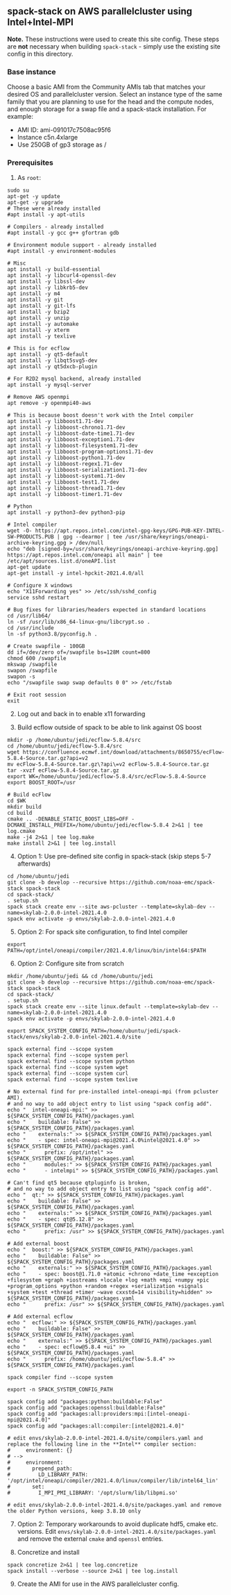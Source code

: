 ## spack-stack on AWS parallelcluster using Intel+Intel-MPI

**Note.** These instructions were used to create this site config. These steps are **not** necessary when building ``spack-stack`` - simply use the existing site config in this directory.

### Base instance
Choose a basic AMI from the Community AMIs tab that matches your desired OS and parallelcluster version. Select an instance type of the same family that you are planning to use for the head and the compute nodes, and enough storage for a swap file and a spack-stack installation. For example:
- AMI ID: ami-091017c7508ac95f6
- Instance c5n.4xlarge
- Use 250GB of gp3 storage as /

### Prerequisites
1. As `root`:
```
sudo su
apt-get -y update
apt-get -y upgrade
# These were already installed
#apt install -y apt-utils

# Compilers - already installed
#apt install -y gcc g++ gfortran gdb

# Environment module support - already installed
#apt install -y environment-modules

# Misc
apt install -y build-essential
apt install -y libcurl4-openssl-dev
apt install -y libssl-dev
apt install -y libkrb5-dev
apt install -y m4
apt install -y git
apt install -y git-lfs
apt install -y bzip2
apt install -y unzip
apt install -y automake
apt install -y xterm
apt install -y texlive

# This is for ecflow
apt install -y qt5-default
apt install -y libqt5svg5-dev
apt install -y qt5dxcb-plugin

# For R2D2 mysql backend, already installed
apt install -y mysql-server

# Remove AWS openmpi
apt remove -y openmpi40-aws

# This is because boost doesn't work with the Intel compiler
apt install -y libboost1.71-dev
apt install -y libboost-chrono1.71-dev
apt install -y libboost-date-time1.71-dev
apt install -y libboost-exception1.71-dev
apt install -y libboost-filesystem1.71-dev
apt install -y libboost-program-options1.71-dev
apt install -y libboost-python1.71-dev
apt install -y libboost-regex1.71-dev
apt install -y libboost-serialization1.71-dev
apt install -y libboost-system1.71-dev
apt install -y libboost-test1.71-dev
apt install -y libboost-thread1.71-dev
apt install -y libboost-timer1.71-dev

# Python
apt install -y python3-dev python3-pip

# Intel compiler
wget -O- https://apt.repos.intel.com/intel-gpg-keys/GPG-PUB-KEY-INTEL-SW-PRODUCTS.PUB | gpg --dearmor | tee /usr/share/keyrings/oneapi-archive-keyring.gpg > /dev/null
echo "deb [signed-by=/usr/share/keyrings/oneapi-archive-keyring.gpg] https://apt.repos.intel.com/oneapi all main" | tee /etc/apt/sources.list.d/oneAPI.list 
apt-get update
apt-get install -y intel-hpckit-2021.4.0/all

# Configure X windows
echo "X11Forwarding yes" >> /etc/ssh/sshd_config
service sshd restart

# Bug fixes for libraries/headers expected in standard locations
cd /usr/lib64/
ln -sf /usr/lib/x86_64-linux-gnu/libcrypt.so .
cd /usr/include
ln -sf python3.8/pyconfig.h .

# Create swapfile - 100GB
dd if=/dev/zero of=/swapfile bs=128M count=800
chmod 600 /swapfile
mkswap /swapfile
swapon /swapfile
swapon -s
echo "/swapfile swap swap defaults 0 0" >> /etc/fstab

# Exit root session
exit
```

2. Log out and back in to enable x11 forwarding

3. Build ecflow outside of spack to be able to link against OS boost
```
mkdir -p /home/ubuntu/jedi/ecflow-5.8.4/src
cd /home/ubuntu/jedi/ecflow-5.8.4/src
wget https://confluence.ecmwf.int/download/attachments/8650755/ecFlow-5.8.4-Source.tar.gz?api=v2
mv ecFlow-5.8.4-Source.tar.gz\?api\=v2 ecFlow-5.8.4-Source.tar.gz
tar -xvzf ecFlow-5.8.4-Source.tar.gz
export WK=/home/ubuntu/jedi/ecflow-5.8.4/src/ecFlow-5.8.4-Source
export BOOST_ROOT=/usr

# Build ecFlow
cd $WK
mkdir build
cd build
cmake .. -DENABLE_STATIC_BOOST_LIBS=OFF -DCMAKE_INSTALL_PREFIX=/home/ubuntu/jedi/ecflow-5.8.4 2>&1 | tee log.cmake
make -j4 2>&1 | tee log.make
make install 2>&1 | tee log.install
```
4. Option 1: Use pre-defined site config in spack-stack (skip steps 5-7 afterwards)
```
cd /home/ubuntu/jedi
git clone -b develop --recursive https://github.com/noaa-emc/spack-stack spack-stack
cd spack-stack/
. setup.sh
spack stack create env --site aws-pcluster --template=skylab-dev --name=skylab-2.0.0-intel-2021.4.0
spack env activate -p envs/skylab-2.0.0-intel-2021.4.0
```
5. Option 2: For spack site configuration, to find Intel compiler
```
export PATH=/opt/intel/oneapi/compiler/2021.4.0/linux/bin/intel64:$PATH
```

6. Option 2: Configure site from scratch
```
mkdir /home/ubuntu/jedi && cd /home/ubuntu/jedi
git clone -b develop --recursive https://github.com/noaa-emc/spack-stack spack-stack
cd spack-stack/
. setup.sh
spack stack create env --site linux.default --template=skylab-dev --name=skylab-2.0.0-intel-2021.4.0
spack env activate -p envs/skylab-2.0.0-intel-2021.4.0

export SPACK_SYSTEM_CONFIG_PATH=/home/ubuntu/jedi/spack-stack/envs/skylab-2.0.0-intel-2021.4.0/site

spack external find --scope system
spack external find --scope system perl
spack external find --scope system python
spack external find --scope system wget
spack external find --scope system curl
spack external find --scope system texlive

# No external find for pre-installed intel-oneapi-mpi (from pcluster AMI),
# and no way to add object entry to list using "spack config add".
echo "  intel-oneapi-mpi:" >> ${SPACK_SYSTEM_CONFIG_PATH}/packages.yaml
echo "    buildable: False" >> ${SPACK_SYSTEM_CONFIG_PATH}/packages.yaml
echo "    externals:" >> ${SPACK_SYSTEM_CONFIG_PATH}/packages.yaml
echo "    - spec: intel-oneapi-mpi@2021.4.0%intel@2021.4.0" >> ${SPACK_SYSTEM_CONFIG_PATH}/packages.yaml
echo "      prefix: /opt/intel" >> ${SPACK_SYSTEM_CONFIG_PATH}/packages.yaml
echo "      modules:" >> ${SPACK_SYSTEM_CONFIG_PATH}/packages.yaml
echo "      - intelmpi" >> ${SPACK_SYSTEM_CONFIG_PATH}/packages.yaml

# Can't find qt5 because qtpluginfo is broken,
# and no way to add object entry to list using "spack config add".
echo "  qt:" >> ${SPACK_SYSTEM_CONFIG_PATH}/packages.yaml
echo "    buildable: False" >> ${SPACK_SYSTEM_CONFIG_PATH}/packages.yaml
echo "    externals:" >> ${SPACK_SYSTEM_CONFIG_PATH}/packages.yaml
echo "    - spec: qt@5.12.8" >> ${SPACK_SYSTEM_CONFIG_PATH}/packages.yaml
echo "      prefix: /usr" >> ${SPACK_SYSTEM_CONFIG_PATH}/packages.yaml

# Add external boost
echo "  boost:" >> ${SPACK_SYSTEM_CONFIG_PATH}/packages.yaml
echo "    buildable: False" >> ${SPACK_SYSTEM_CONFIG_PATH}/packages.yaml
echo "    externals:" >> ${SPACK_SYSTEM_CONFIG_PATH}/packages.yaml
echo "    - spec: boost@1.71.0 +atomic +chrono +date_time +exception +filesystem +graph +iostreams +locale +log +math +mpi +numpy +pic +program_options +python +random +regex +serialization +signals +system +test +thread +timer ~wave cxxstd=14 visibility=hidden" >> ${SPACK_SYSTEM_CONFIG_PATH}/packages.yaml
echo "      prefix: /usr" >> ${SPACK_SYSTEM_CONFIG_PATH}/packages.yaml

# Add external ecflow
echo "  ecflow:" >> ${SPACK_SYSTEM_CONFIG_PATH}/packages.yaml
echo "    buildable: False" >> ${SPACK_SYSTEM_CONFIG_PATH}/packages.yaml
echo "    externals:" >> ${SPACK_SYSTEM_CONFIG_PATH}/packages.yaml
echo "    - spec: ecflow@5.8.4 +ui" >> ${SPACK_SYSTEM_CONFIG_PATH}/packages.yaml
echo "      prefix: /home/ubuntu/jedi/ecflow-5.8.4" >> ${SPACK_SYSTEM_CONFIG_PATH}/packages.yaml

spack compiler find --scope system

export -n SPACK_SYSTEM_CONFIG_PATH

spack config add "packages:python:buildable:False"
spack config add "packages:openssl:buildable:False"
spack config add "packages:all:providers:mpi:[intel-oneapi-mpi@2021.4.0]"
spack config add "packages:all:compiler:[intel@2021.4.0]"

# edit envs/skylab-2.0.0-intel-2021.4.0/site/compilers.yaml and replace the following line in the **Intel** compiler section:
#     environment: {}
# -->
#     environment:
#       prepend_path:
#         LD_LIBRARY_PATH: '/opt/intel/oneapi/compiler/2021.4.0/linux/compiler/lib/intel64_lin'
#       set:
#         I_MPI_PMI_LIBRARY: '/opt/slurm/lib/libpmi.so'

# edit envs/skylab-2.0.0-intel-2021.4.0/site/packages.yaml and remove the older Python versions, keep 3.8.10 only
```

7. Option 2: Temporary workarounds to avoid duplicate hdf5, cmake etc. versions. Edit ``envs/skylab-2.0.0-intel-2021.4.0/site/packages.yaml`` and remove the external ``cmake`` and ``openssl`` entries.

8. Concretize and install
```
spack concretize 2>&1 | tee log.concretize
spack install --verbose --source 2>&1 | tee log.install
```
9. Create the AMI for use in the AWS parallelcluster config.
